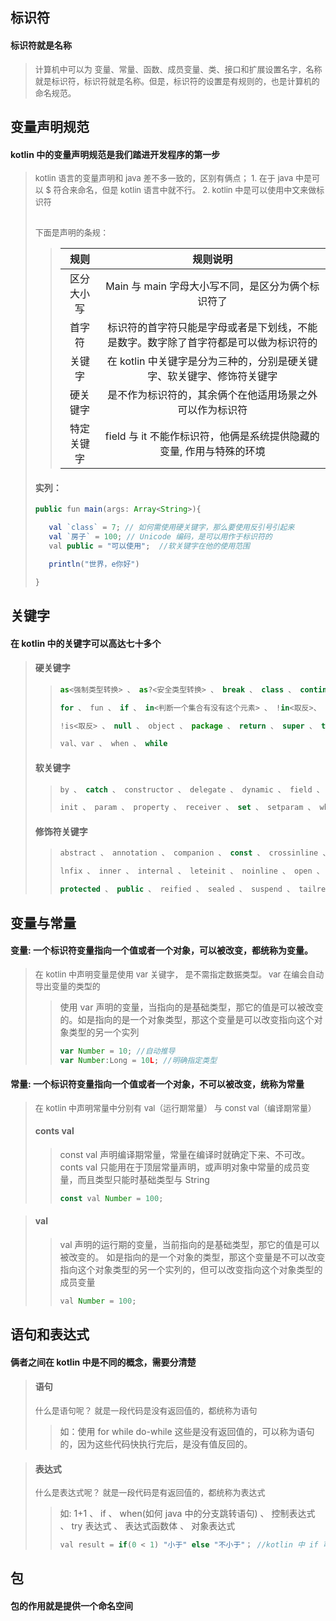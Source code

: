 ## 标识符
#### <div class="biaoti2"></div> 标识符就是名称
> <span id='gonglian' style='font-size: 13px'> 计算机中可以为 变量、常量、函数、成员变量、类、接口和扩展设置名字，名称就是标识符，标识符就是名称。但是，标识符的设置是有规则的，也是计算机的命名规范。</span>

## 变量声明规范
#### <div class="biaoti2"></div> kotlin 中的变量声明规范是我们踏进开发程序的第一步
> <span id='gonglian' style='font-size: 13px'>kotlin 语言的变量声明和 java 差不多一致的，区别有俩点； 1. 在于 java 中是可以 $ 符合来命名，但是 kotlin 语言中就不行。 2. kotlin 中是可以使用中文来做标识符</span>
>
> <span  style='font-size: 13px'><br> 下面是声明的条规： </span>
>>|规则|规则说明|
>>|:--:|:--:|
>>|区分大小写| Main 与 main 字母大小写不同，是区分为俩个标识符了
>>|首字符| 标识符的首字符只能是字母或者是下划线，不能是数字。数字除了首字符都是可以做为标识符的
>>|关键字| 在 kotlin 中关键字是分为三种的，分别是硬关键字、软关键字、修饰符关键字
>>|硬关键字| 是不作为标识符的，其余俩个在他适用场景之外可以作为标识符
>>|特定关键字| field 与 it 不能作标识符，他俩是系统提供隐藏的变量, 作用与特殊的环境
> #### 实列：
>``` js
>public fun main(args: Array<String>){
>
>    val `class` = 7; // 如何需使用硬关键字，那么要使用反引号引起来
>    val `房子` = 100; // Unicode 编码，是可以用作于标识符的
>    val public = "可以使用";  //软关键字在他的使用范围
>
>    println("世界，e你好")
>
>}
>```

## 关键字
#### <div class="biaoti2"></div> 在 kotlin 中的关键字可以高达七十多个
> #### 硬关键字
>>``` js
>>as<强制类型转换> 、 as?<安全类型转换> 、 break 、 class 、 continue 、do 、else 、false 、 true 、
>>
>>for 、 fun 、 if 、 in<判断一个集合有没有这个元素> 、 !in<取反>、 interface 、 is<判断一个对象是否是属于某个类型> 、
>>
>>!is<取反> 、 null 、 object 、 package 、 return 、 super 、 this 、 throw 、 try 、 teypllas 、
>>
>>val、var 、 when 、 while
>>```
> #### 软关键字
>>``` js
>>by 、 catch 、 constructor 、 delegate 、 dynamic 、 field 、 file 、 finally 、 get 、 impot 、
>>
>>init 、 param 、 property 、 receiver 、 set 、 setparam 、 where
>>```
> #### 修饰符关键字
>>``` js
>>abstract 、 annotation 、 companion 、 const 、 crossinline 、 data 、 enum 、 external 、 final 、
>>
>>lnfix 、 inner 、 internal 、 leteinit 、 noinline 、 open 、 openator 、 out 、 override 、 private 、
>>
>>protected 、 public 、 reified 、 sealed 、 suspend 、 tailrec 、 vararg
>>```

## 变量与常量
#### <div class="biaoti2"></div> 变量: 一个标识符变量指向一个值或者一个对象，可以被改变，都统称为变量。
> <span id='gonglian' style='font-size: 13px'>在 kotlin 中声明变量是使用 var 关键字， 是不需指定数据类型。 var 在编会自动导出变量的类型的</span>
>> 使用 var 声明的变量，当指向的是基础类型，那它的值是可以被改变的。如是指向的是一个对象类型，那这个变量是可以改变指向这个对象类型的另一个实列
>>``` js
>>var Number = 10; //自动推导
>>var Number:Long = 10L; //明确指定类型
>>```

#### <div class="biaoti2"></div> 常量: 一个标识符变量指向一个值或者一个对象，不可以被改变，统称为常量

> <span id='gonglian' style='font-size: 13px'> 在 kotlin 中声明常量中分别有 val（运行期常量） 与 const val（编译期常量） </span>
> ####  conts val
>> const val 声明编译期常量，常量在编译时就确定下来、不可改。conts val 只能用在于顶层常量声明，或声明对象中常量的成员变量，而且类型只能时基础类型与 String
>>```js
>>const val Number = 100;
>>```

> #### val
>> val 声明的运行期的变量，当前指向的是基础类型，那它的值是可以被改变的。 如是指向的是一个对象的类型，那这个变量是不可以改变指向这个对象类型的另一个实列的，但可以改变指向这个对象类型的成员变量
>>```js
>> val Number = 100;
>>```

## 语句和表达式
#### <div class="biaoti2"></div> 俩者之间在 kotlin 中是不同的概念，需要分清楚
> #### 语句
> <span id='gonglian' style='font-size: 13px'>  什么是语句呢？ 就是一段代码是没有返回值的，都统称为语句 </span>
>> 如：使用 for while do-while 这些是没有返回值的，可以称为语句的，因为这些代码快执行完后，是没有值反回的。

> #### 表达式
> <span id='gonglian' style='font-size: 13px'>  什么是表达式呢？ 就是一段代码是有返回值的，都统称为表达式 </span>
>> 如: 1+1 、 if 、 when(如何 java 中的分支跳转语句) 、 控制表达式 、 try 表达式 、 表达式函数体 、 对象表达式
>>```js
>>val result = if(0 < 1) "小于" else "不小于"； //kotlin 中 if 可以有这样的写法
>>  ```

## 包
#### <div class="biaoti2"></div> 包的作用就是提供一个命名空间


